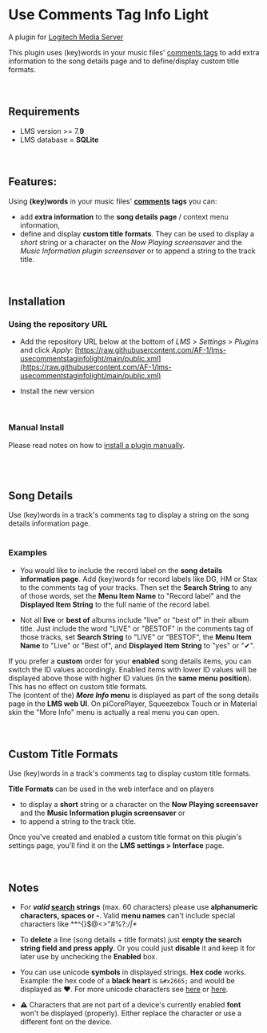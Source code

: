 Use Comments Tag Info Light
====

A plugin for [Logitech Media Server](https://github.com/Logitech/slimserver)<br>

This plugin uses (key)words in your music files' <u>comments tags</u> to add extra information to the song details page and to define/display custom title formats.
<br><br><br>

## Requirements

- LMS version >= 7.**9**
- LMS database = **SQLite**
<br><br><br>


## Features:
Using <b>(key)words</b> in your music files' <b><u>comments</u> tags</b> you can:<br>
- add **extra information** to the **song details page** / context menu information,<br>
- define and display **custom title formats**. They can be used to display a <i>short</i> string or a character on the <i>Now Playing screensaver</i> and the <i>Music Information plugin screensaver</i> or to append a string to the track title.
<br><br><br>


## Installation

### Using the repository URL

- Add the repository URL below at the bottom of *LMS* > *Settings* > *Plugins* and click *Apply*:
[https://raw.githubusercontent.com/AF-1/lms-usecommentstaginfolight/main/public.xml](https://raw.githubusercontent.com/AF-1/lms-usecommentstaginfolight/main/public.xml)

- Install the new version
<br>

### Manual Install

Please read notes on how to [install a plugin manually](https://github.com/AF-1/sobras/wiki/Manual-installation-of-LMS-plugins).
<br><br><br><br>


## Song Details

Use (key)words in a track's comments tag to display a string on the song details information page.<br><br>

### Examples

- You would like to include the record label on the **song details information page**. Add (key)words for record labels like DG, HM or Stax to the comments tag of your tracks. Then set the **Search String** to any of those words, set the **Menu Item Name** to "Record label" and the **Displayed Item String** to the full name of the record label.

- Not all **live** or **best of** albums include "live" or "best of" in their album title.
Just include the word "LIVE" or "BESTOF" in the comments tag of those tracks, set **Search String** to "LIVE" or "BESTOF", the **Menu Item Name** to "Live" or "Best of", and **Displayed Item String** to "yes" or "✔︎".

If you prefer a **custom** order for your **enabled** song details items, you can switch the ID values accordingly. Enabled items with lower ID values will be displayed above those with higher ID values (in the **same menu position**). This has no effect on custom title formats. <br>
The (content of the) ***More Info* menu** is displayed as part of the song details page in the **LMS web UI**. On piCorePlayer, Squeezebox Touch or in Material skin the "More Info" menu is actually a real menu you can open.
<br><br><br>


## Custom Title Formats

Use (key)words in a track's comments tag to display custom title formats.

**Title Formats** can be used in the web interface and on players<br>
- to display a **short** string or a character on the **Now Playing screensaver** and the **Music Information plugin screensaver** or<br>
- to append a string to the track title.

Once you've created and enabled a custom title format on this plugin's settings page, you'll find it on the **LMS settings > Interface** page.
<br><br><br>


## Notes

- For **<i>valid</i> <u>search</u> strings** (max. 60 characters) please use **alphanumeric characters, spaces or -**. Valid **menu names** can't include special characters like **^{}$@<>"#%?*:/|\**

- To **delete** a line (song details + title formats) just **empty the search string field and press **apply****. Or you could just **disable** it and keep it for later use by unchecking the **Enabled** box.

- You can use unicode **symbols** in displayed strings. **Hex code** works. Example: the hex code of a **black heart** is `&#x2665;` and would be displayed as &#x2665;. For more unicode characters see <a href="https://www.rapidtables.com/web/html/html-codes.html">here</a> or <a href="https://codepoints.net/U+2665">here</a>.

- ⚠️ Characters that are not part of a device's currently enabled **font** won't be displayed (properly). Either replace the character or use a different font on the device.
